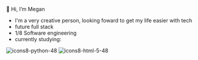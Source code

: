 👋 Hi, I’m Megan 
- I'm a very creative person, looking foward to get my life easier with tech
- future full stack
- 1/8 Software engineering
- currently studying:

![icons8-python-48](https://github.com/MegandaSilva/MegandaSilva/assets/156723691/6e83a3e9-04e6-43e6-aee5-b4e7b29ae20d)   ![icons8-html-5-48](https://github.com/MegandaSilva/MegandaSilva/assets/156723691/fc0b9f5e-f0b9-4469-a171-5e945bfaf1e5)





<!---
MegandaSilva/MegandaSilva is a ✨ special ✨ repository because its `README.md` (this file) appears on your GitHub profile.
You can click the Preview link to take a look at your changes.
--->
